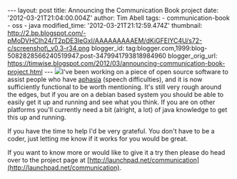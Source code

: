 \--- layout: post title: Announcing the Communication Book project date: '2012-03-21T21:04:00.004Z' author: Tim Abell tags: - communication-book - oss - java modified\_time: '2012-03-21T21:12:59.474Z' thumbnail: http://2.bp.blogspot.com/-pMoDVHCIh24/T2pDE3IeGxI/AAAAAAAAAEM/dKiGFEIYC4U/s72-c/screenshot\_v0.3-r34.png blogger\_id: tag:blogger.com,1999:blog-5082828566240519947.post-3479941793818984960 blogger\_orig\_url: https://timwise.blogspot.com/2012/03/announcing-communication-book-project.html --- [![](http://2.bp.blogspot.com/-pMoDVHCIh24/T2pDE3IeGxI/AAAAAAAAAEM/dKiGFEIYC4U/s200/screenshot_v0.3-r34.png)](http://2.bp.blogspot.com/-pMoDVHCIh24/T2pDE3IeGxI/AAAAAAAAAEM/dKiGFEIYC4U/s1600/screenshot_v0.3-r34.png)I've been working on a piece of open source software to assist people who have [aphasia](https://en.wikipedia.org/wiki/Aphasia) (speech difficulties), and it is now sufficiently functional to be worth mentioning. It's still very rough around the edges, but if you are on a debian based system you should be able to easily get it up and running and see what you think. If you are on other platforms you'll currently need a bit (alright, a lot) of java knowledge to get this up and running.  
  
If you have the time to help I'd be very grateful. You don't have to be a coder, just letting me know if it works for you would be great.  
  
If you want to know more or would like to give it a try then please do head over to the project page at [http://launchpad.net/communication](http://launchpad.net/communication).